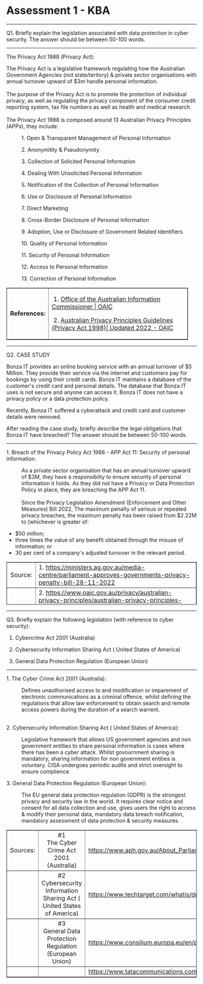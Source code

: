 # Assessment 1 - KBA

---

Q1. Briefly explain the legislation associated with data protection in cyber security. The answer should be between 50-100 words.

---

<p>The Privacy Act 1988 (Privacy Act):&nbsp;</p>
<p>The Privacy Act is a legislative framework regulating how the Australian Government Agencies (not state/teritory) &amp; private sector organisations with annual turnover upward of $3m handle personal information. <br /><br />The purpose of the Privacy Act is to promote the protection of individual privacy, as well as regulating the privacy component of the consumer credit reporting system, tax file numbers as well as health and medical research.<br /><br />The Privacy Act 1988 is composed around 13 Australian Privacy Principles (APPs), they include:</p>
<p style="padding-left: 40px;">1. Open &amp; Transparent Management of Personal Information</p>
<p style="padding-left: 40px;">2. Anonymitity &amp; Pseudonymity</p>
<p style="padding-left: 40px;">3. Collection of Solicited Personal Information</p>
<p style="padding-left: 40px;">4. Dealing With Unsolicited Personal Information</p>
<p style="padding-left: 40px;">5. Notification of the Collection of Personal Information</p>
<p style="padding-left: 40px;">6. Use or Disclosure of Personal Information</p>
<p style="padding-left: 40px;">7. Direct Marketing</p>
<p style="padding-left: 40px;">8. Cross-Border Disclosure of Personal Information</p>
<p style="padding-left: 40px;">9. Adoption, Use or Disclosure of Government Related Identifiers</p>
<p style="padding-left: 40px;">10. Quality of Personal Information&nbsp;</p>
<p style="padding-left: 40px;">11. Security of Personal Information</p>
<p style="padding-left: 40px;">12. Access to Personal Information</p>
<p style="padding-left: 40px;">13. Correction of Personal Information</p>
<table border="1" style="border-collapse: collapse; width: 95.442%;">
<tbody>
<tr>
<td style="width: 17.3507%; text-align: right;"><strong>References:</strong></td>
<td style="width: 82.6493%;">
<p>&nbsp;1. <a href="https://www.oaic.gov.au/privacy/privacy-legislation/the-privacy-act#:~:text=The%20Privacy%20Act%201988%20was,other%20organisations%2C%20handle%20personal%20information." target="_blank" rel="noopener">Office of the Australian Information Commissioner | OAIC</a></p>
<p>&nbsp;2. <a href="https://www.oaic.gov.au/__data/assets/pdf_file/0030/40989/app-guidelines-combined-December-2022.pdf" target="_blank" rel="noopener">Australian Privacy Principles Guidelines (Privacy Act 1998)| Updated 2022 - OAIC</a>&nbsp;</p>
</td>
</tr>
</tbody>
</table>
<p></p>

---

Q2. CASE STUDY

Bonza IT provides an online booking service with an annual turnover of $5 Million. They provide their service via the internet and customers pay for bookings by using their credit cards. Bonza IT maintains a database of the customer's credit card and personal details. The database that Bonza IT uses is not secure and anyone can access it. Bonza IT does not have a privacy policy or a data protection policy.

Recently, Bonza IT suffered a cyberattack and credit card and customer details were removed.

After reading the case study, briefly describe the legal obligations that Bonza IT have breached? The answer should be between 50-100 words.

---

<p>1. Breach of the Privacy Policy Act 1988 - APP Act 11: Security of personal information.</p>
<p style="padding-left: 40px;">As a private sector organisation that has an annual turnover upward of $3M, they have a responsibilty to ensure security of personal information it holds. As they did not have a Privacy or Data Protection Policy in place, they are breaching the APP Act 11.<br /><br />Since the Privacy Legislation Amendment (Enforcement and Other Measures) Bill 2022, The maximum penalty of serious or repeated privacy breaches, the maximum penalty has been raised from $2.22M to (whichever is greater of:</p>
<ul type="disc">
<li>$50 million;</li>
<li>three times the value of any benefit obtained through the misuse of information; or</li>
<li>30 per cent of a company's adjusted turnover in the relevant period.</li>
</ul>
<p style="padding-left: 40px;"></p>
<table border="1" style="border-collapse: collapse; width: 100%; height: 112.875px;">
<tbody>
<tr style="height: 63.25px;">
<td style="width: 15.0717%; text-align: right; height: 63.25px;">Source:</td>
<td style="width: 84.9283%; height: 63.25px;">1. <a href="https://ministers.ag.gov.au/media-centre/parliament-approves-governments-privacy-penalty-bill-28-11-2022">https://ministers.ag.gov.au/media-centre/parliament-approves-governments-privacy-penalty-bill-28-11-2022</a></td>
</tr>
<tr style="height: 49.625px;">
<td style="width: 15.0717%; text-align: right; height: 49.625px;">&nbsp;</td>
<td style="width: 84.9283%; height: 49.625px;">2. <a href="https://www.oaic.gov.au/privacy/australian-privacy-principles/australian-privacy-principles-guidelines/chapter-11-app-11-security-of-personal-information">https://www.oaic.gov.au/privacy/australian-privacy-principles/australian-privacy-principles-guidelines/chapter-11-app-11-security-of-personal-information</a></td>
</tr>
</tbody>
</table>

---

Q3. Briefly explain the following legislation (with reference to cyber security):

1. Cybercrime Act 2001 (Australia)

2. Cybersecurity Information Sharing Act ( United States of America)

3. General Data Protection Regulation (European Union)

---

<p>1. The Cyber Crime Act 2001 (Australia):</p>
<p style="padding-left: 40px;">Defines unauthorised access to and modification or imparement of electronic communications as a criminal offence, whilst defining the regulations that allow law enforcement to obtain search and remote access powers during the duration of a search warrent.&nbsp;<br /><br /></p>
<p>2. Cybersecurity Information Sharing Act ( United States of America):</p>
<p style="padding-left: 40px;">Legislative framework that allows US government agencies and non government entities to share personal information is cases where there has been a cyber attack. Whilst govournment sharing is mandatory, sharing information for non government entities is voluntary. CISA undergoes periodic audits and strict oversight to ensure complience.</p>
<p>3. General Data Protection Regulation (European Union):</p>
<p style="padding-left: 40px;">The EU general data protection regulation (GDPR) is the strongest privacy and security law in the world. It requires clear notice and consent for all data collection and use, gives users the right to access &amp; modify their personal data, mandatory data breach notification, mandatory assessment of data protection &amp; security measures.</p>
<table border="1" style="border-collapse: collapse; width: 100%;">
<tbody>
<tr>
<td style="width: 10.4259%; text-align: right;">Sources:</td>
<td style="width: 17.0955%; text-align: center;">#1<br />The Cyber Crime Act 2001 (Australia)</td>
<td style="width: 72.4786%;"><a href="https://www.aph.gov.au/About_Parliament/Parliamentary_Departments/Parliamentary_Library/pubs/rp/rp1819/Quick_Guides/CybersecurityCybercrimeCybersafety#:~:text=The%20Cybercrime%20Act%202001%20modernised,unauthorised%20impairment%20of%20electronic%20communications.">https://www.aph.gov.au/About_Parliament/Parliamentary_Departments/Parliamentary_Library/pubs/rp/rp1819/Quick_Guides/CybersecurityCybercrimeCybersafety#:~:text=The%20Cybercrime%20Act%202001%20modernised,unauthorised%20impairment%20of%20electronic%20communications.</a></td>
</tr>
<tr>
<td style="width: 10.4259%; text-align: right;">&nbsp;</td>
<td style="width: 17.0955%; text-align: center;">#2<br />Cybersecurity Information Sharing Act ( United States of America)</td>
<td style="width: 72.4786%;"><a href="https://www.techtarget.com/whatis/definition/Cybersecurity-Information-Sharing-Act-CISA#:~:text=The%20Cybersecurity%20Information%20Sharing%20Act%20(CISA)%20allows%20United%20States%20government,participating%20organizations%20outside%20the%20government.">https://www.techtarget.com/whatis/definition/Cybersecurity-Information-Sharing-Act-CISA#:~:text=The%20Cybersecurity%20Information%20Sharing%20Act%20(CISA)%20allows%20United%20States%20government,participating%20organizations%20outside%20the%20government.</a></td>
</tr>
<tr>
<td style="width: 10.4259%; text-align: right;">&nbsp;</td>
<td style="width: 17.0955%; text-align: center;">#3<br />General Data Protection Regulation (European Union)</td>
<td style="width: 72.4786%;"><a href="https://www.consilium.europa.eu/en/policies/data-protection/data-protection-regulation/#:~:text=The%20GDPR%20establishes%20the%20general,data%20processing%20operations%20they%20perform.">https://www.consilium.europa.eu/en/policies/data-protection/data-protection-regulation/#:~:text=The%20GDPR%20establishes%20the%20general,data%20processing%20operations%20they%20perform.</a></td>
</tr>
<tr>
<td style="width: 10.4259%; text-align: right;">&nbsp;</td>
<td style="width: 17.0955%; text-align: center;">&nbsp;</td>
<td style="width: 72.4786%;"><a href="https://www.tatacommunications.com/knowledge-base/general-data-protection-regulation-gdpr/">https://www.tatacommunications.com/knowledge-base/general-data-protection-regulation-gdpr/</a></td>
</tr>
</tbody>
</table>
